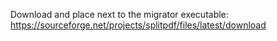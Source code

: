 Download and place next to the migrator executable:
https://sourceforge.net/projects/splitpdf/files/latest/download